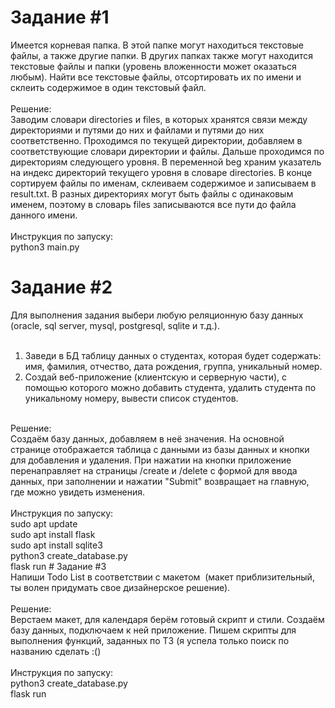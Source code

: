 # Задание #1
Имеется корневая папка. В этой папке могут находиться текстовые файлы, а также другие папки. В других папках также могут находится текстовые файлы и папки (уровень вложенности может оказаться любым). Найти все текстовые файлы, отсортировать их по имени и склеить содержимое в один текстовый файл.<br>
<br>
Решение:<br>
Заводим словари directories и files, в которых хранятся связи между директориями и путями до них и файлами и путями до них соответственно. Проходимся по текущей директории, добавляем в соответствующие словари директории и файлы. Дальше проходимся по директориям следующего уровня. В переменной beg храним указатель на индекс директорий текущего уровня в словаре directories. В конце сортируем файлы по именам, склеиваем содержимое и записываем в result.txt. В разных директориях могут быть файлы с одинаковым именем, поэтому в словарь files записываются все пути до файла данного имени.<br>
<br>
Инструкция по запуску: <br>
python3 main.py
# Задание #2
Для выполнения задания выбери любую реляционную базу данных (oracle, sql server, mysql, postgresql, sqlite и т.д.).<br>
<br>
1. Заведи в БД таблицу данных о студентах, которая будет содержать: имя, фамилия, отчество, дата рождения, группа, уникальный номер.<br>
2. Создай веб-приложение (клиентскую и серверную части), с помощью которого можно добавить студента, удалить студента по уникальному номеру, вывести список студентов.<br>
<br>
Решение:<br>
Создаём базу данных, добавляем в неё значения. На основной странице отображается таблица с данными из базы данных и кнопки для добавления и удаления. При нажатии на кнопки приложение перенаправляет на страницы /create и /delete с формой для ввода данных, при заполнении и нажатии "Submit" возвращает на главную, где можно увидеть изменения.<br>
<br>
Инструкция по запуску:<br>
sudo apt update<br>
sudo apt install flask<br>
sudo apt install sqlite3<br>
python3 create_database.py<br>
flask run
# Задание #3 <br>
Напиши Todo List в соответствии с макетом  (макет приблизительный, ты волен придумать свое дизайнерское решение).<br>
<br>
Решение:<br>
Верстаем макет, для календаря берём готовый скрипт и стили. Создаём базу данных, подключаем к ней приложение. Пишем скрипты для выполнения функций, заданных по ТЗ (я успела только поиск по названию сделать :() <br>
<br>
Инструкция по запуску:<br>
python3 create_database.py<br>
flask run<br>
